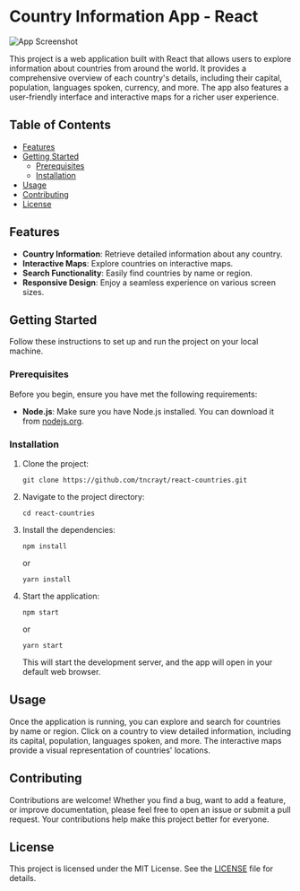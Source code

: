 # Country Information App - React

![App Screenshot](public/screenshot.png)

This project is a web application built with React that allows users to explore information about countries from around the world. It provides a comprehensive overview of each country's details, including their capital, population, languages spoken, currency, and more. The app also features a user-friendly interface and interactive maps for a richer user experience.

## Table of Contents
- [Features](#features)
- [Getting Started](#getting-started)
  - [Prerequisites](#prerequisites)
  - [Installation](#installation)
- [Usage](#usage)
- [Contributing](#contributing)
- [License](#license)

## Features

- **Country Information**: Retrieve detailed information about any country.
- **Interactive Maps**: Explore countries on interactive maps.
- **Search Functionality**: Easily find countries by name or region.
- **Responsive Design**: Enjoy a seamless experience on various screen sizes.

## Getting Started

Follow these instructions to set up and run the project on your local machine.

### Prerequisites

Before you begin, ensure you have met the following requirements:

- **Node.js**: Make sure you have Node.js installed. You can download it from [nodejs.org](https://nodejs.org/).

### Installation

1. Clone the project:

   ```shell
   git clone https://github.com/tncrayt/react-countries.git
   ```

2. Navigate to the project directory:

   ```shell
   cd react-countries
   ```

3. Install the dependencies:

   ```shell
   npm install
   ```

   or

   ```shell
   yarn install
   ```

4. Start the application:

   ```shell
   npm start
   ```

   or

   ```shell
   yarn start
   ```

   This will start the development server, and the app will open in your default web browser.

## Usage

Once the application is running, you can explore and search for countries by name or region. Click on a country to view detailed information, including its capital, population, languages spoken, and more. The interactive maps provide a visual representation of countries' locations.

## Contributing

Contributions are welcome! Whether you find a bug, want to add a feature, or improve documentation, please feel free to open an issue or submit a pull request. Your contributions help make this project better for everyone.

## License

This project is licensed under the MIT License. See the [LICENSE](LICENSE) file for details.
